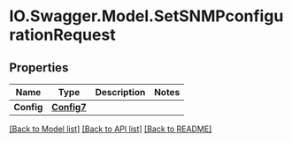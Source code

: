 # IO.Swagger.Model.SetSNMPconfigurationRequest
## Properties

Name | Type | Description | Notes
------------ | ------------- | ------------- | -------------
**Config** | [**Config7**](Config7.md) |  | 

[[Back to Model list]](../README.md#documentation-for-models) [[Back to API list]](../README.md#documentation-for-api-endpoints) [[Back to README]](../README.md)

